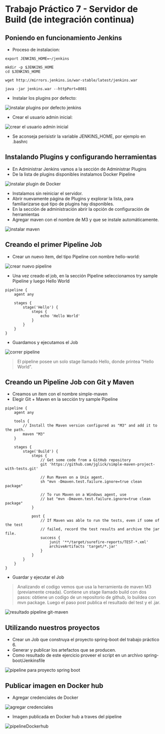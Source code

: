 # Trabajo Práctico 7 - Servidor de Build (de integración continua)

## Poniendo en funcionamiento Jenkins
- Proceso de instalacion:
~~~
export JENKINS_HOME=~/jenkins

mkdir -p $JENKINS_HOME
cd $JENKINS_HOME

wget http://mirrors.jenkins.io/war-stable/latest/jenkins.war

java -jar jenkins.war --httpPort=8081
~~~
- Instalar los plugins por defecto:
  
![instalar plugins por defecto jenkins](../imgs/instPlugJenkins.png)
- Crear el usuario admin inicial:
  
![crear el usuario admin inicial](../imgs/instUserJenkins.png)

- Se aconseja perisistir la variable JENKINS_HOME, por ejemplo en .bashrc
  
## Instalando Plugins y configurando herramientas

- En Administrar Jenkins vamos a la sección de Administrar Plugins
- De la lista de plugins disponibles instalamos Docker Pipeline

![instalar plugin de Docker](../imgs/dockerPluginJenkins.png)

- Instalamos sin reiniciar el servidor.
- Abrir nuevamente página de Plugins y explorar la lista, para familiarizarse qué tipo de plugins hay disponibles.
- En la sección de administración abrir la opción de configuración de herramientas
- Agregar maven con el nombre de M3 y que se instale automáticamente.

![instalar maven](../imgs/instMavenJenkins.png)

## Creando el primer Pipeline Job
- Crear un nuevo item, del tipo Pipeline con nombre hello-world:
  
![crear nuevo pipeline](../imgs/crearPipeline.png)

- Una vez creado el job, en la sección Pipeline seleccionamos try sample Pipeline y luego Hello World

~~~
pipeline {
    agent any

    stages {
        stage('Hello') {
            steps {
                echo 'Hello World'
            }
        }
    }
}
~~~

- Guardamos y ejecutamos el Job

![correr pipeline](../imgs/runPipeline.png)

> El pipeline posee un solo stage llamado Hello, donde printea "Hello World".

## Creando un Pipeline Job con Git y Maven
- Creamos un ítem con el nombre simple-maven
- Elegir Git + Maven en la sección try sample Pipeline

~~~
pipeline {
    agent any

    tools {
        // Install the Maven version configured as "M3" and add it to the path.
        maven "M3"
    }

    stages {
        stage('Build') {
            steps {
                // Get some code from a GitHub repository
                git 'https://github.com/jglick/simple-maven-project-with-tests.git'

                // Run Maven on a Unix agent.
                sh "mvn -Dmaven.test.failure.ignore=true clean package"

                // To run Maven on a Windows agent, use
                // bat "mvn -Dmaven.test.failure.ignore=true clean package"
            }

            post {
                // If Maven was able to run the tests, even if some of the test
                // failed, record the test results and archive the jar file.
                success {
                    junit '**/target/surefire-reports/TEST-*.xml'
                    archiveArtifacts 'target/*.jar'
                }
            }
        }
    }
}
~~~

- Guardar y ejecutar el Job

> Analizando el codigo vemos que usa la herramienta de maven M3 (previamente creada). Contiene un stage llamado build con dos pasos: obtiene un codigo de un repositorio de github, lo buildea con mvn package.  Luego el paso post publica el resultado del test y el .jar.

![resultado pipeline git-maven](../imgs/runPipelineMvn-Git.png)

## Utilizando nuestros proyectos

- Crear un Job que construya el proyecto spring-boot del trabajo práctico 6.
- Generar y publicar los artefactos que se producen.
- Como resultado de este ejercicio proveer el script en un archivo spring-boot/Jenkinsfile

![pipeline para proyecto spring boot](../imgs/pipelineSpringBootApp.png)

## Publicar imagen en Docker hub
- Agregar credenciales de Docker
  
![agregar credenciales](../imgs/addDockerCredentials.png)

- Imagen publicada en Docker hub a traves del pipeline

![pipelineDockerhub](../imgs/pipPublicarDockerHubImg.png)
